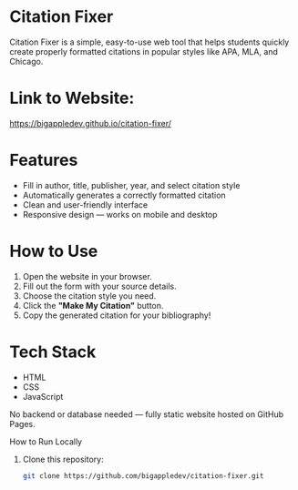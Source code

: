  # Citation Fixer

Citation Fixer is a simple, easy-to-use web tool that helps students quickly create properly formatted citations in popular styles like APA, MLA, and Chicago.

# Link to Website:
 
 https://bigappledev.github.io/citation-fixer/

# Features

- Fill in author, title, publisher, year, and select citation style
- Automatically generates a correctly formatted citation
- Clean and user-friendly interface
- Responsive design — works on mobile and desktop

# How to Use

1. Open the website in your browser.
2. Fill out the form with your source details.
3. Choose the citation style you need.
4. Click the **"Make My Citation"** button.
5. Copy the generated citation for your bibliography!

# Tech Stack

- HTML  
- CSS  
- JavaScript

No backend or database needed — fully static website hosted on GitHub Pages.

How to Run Locally

1. Clone this repository:

   ```bash
   git clone https://github.com/bigappledev/citation-fixer.git
